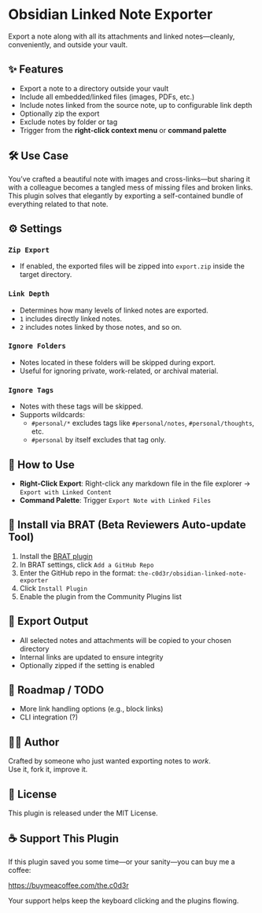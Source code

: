 # Obsidian Linked Note Exporter

Export a note along with all its attachments and linked notes—cleanly, conveniently, and outside your vault.

## ✨ Features

- Export a note to a directory outside your vault
- Include all embedded/linked files (images, PDFs, etc.)
- Include notes linked from the source note, up to configurable link depth
- Optionally zip the export
- Exclude notes by folder or tag
- Trigger from the **right-click context menu** or **command palette**

## 🛠️ Use Case

You’ve crafted a beautiful note with images and cross-links—but sharing it with a colleague becomes a tangled mess of missing files and broken links. This plugin solves that elegantly by exporting a self-contained bundle of everything related to that note.

## ⚙️ Settings

### `Zip Export`
- If enabled, the exported files will be zipped into `export.zip` inside the target directory.

### `Link Depth`
- Determines how many levels of linked notes are exported.
- `1` includes directly linked notes.
- `2` includes notes linked by those notes, and so on.

### `Ignore Folders`
- Notes located in these folders will be skipped during export.
- Useful for ignoring private, work-related, or archival material.

### `Ignore Tags`
- Notes with these tags will be skipped.
- Supports wildcards:  
  - `#personal/*` excludes tags like `#personal/notes`, `#personal/thoughts`, etc.  
  - `#personal` by itself excludes that tag only.

## 🧭 How to Use

- **Right-Click Export**: Right-click any markdown file in the file explorer → `Export with Linked Content`
- **Command Palette**: Trigger `Export Note with Linked Files`

## 🧪 Install via BRAT (Beta Reviewers Auto-update Tool)

1. Install the [BRAT plugin](https://github.com/TfTHacker/obsidian42-brat)
2. In BRAT settings, click `Add a GitHub Repo`
3. Enter the GitHub repo in the format: `the-c0d3r/obsidian-linked-note-exporter`  
4. Click `Install Plugin`  
5. Enable the plugin from the Community Plugins list

## 📁 Export Output

- All selected notes and attachments will be copied to your chosen directory
- Internal links are updated to ensure integrity
- Optionally zipped if the setting is enabled

## 📌 Roadmap / TODO

- More link handling options (e.g., block links)
- CLI integration (?)

## 🧑‍💻 Author

Crafted by someone who just wanted exporting notes to *work*.  
Use it, fork it, improve it.

## 📄 License

This plugin is released under the MIT License.


## ☕ Support This Plugin

If this plugin saved you some time—or your sanity—you can buy me a coffee: 

https://buymeacoffee.com/the.c0d3r

Your support helps keep the keyboard clicking and the plugins flowing.
